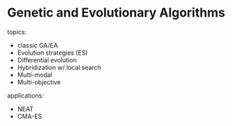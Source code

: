 # Genetic and Evolutionary Algorithms

topics:

* classic GA/EA
* Evolution strategies (ES)
* Differential evolution
* Hybridization w/ local search
* Multi-modal
* Multi-objective

applications:

* NEAT
* CMA-ES